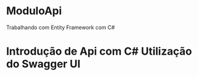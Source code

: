 # ModuloApi
Trabalhando com Entity Framework com C#
# Introdução de Api com C# Utilização do Swagger UI
